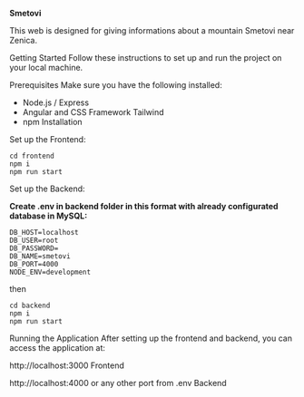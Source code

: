 **Smetovi**

This web is designed for giving informations about a mountain Smetovi near Zenica.

Getting Started
Follow these instructions to set up and run the project on your local machine.

Prerequisites
Make sure you have the following installed:

- Node.js / Express
- Angular and CSS Framework Tailwind
- npm
Installation

Set up the Frontend:
```
cd frontend
npm i
npm run start
```
Set up the Backend:

**Create .env in backend folder in this format with already configurated database in MySQL:**
```
DB_HOST=localhost
DB_USER=root
DB_PASSWORD=
DB_NAME=smetovi
DB_PORT=4000
NODE_ENV=development
```
then
```
cd backend
npm i
npm run start
```
Running the Application
After setting up the frontend and backend, you can access the application at:

http://localhost:3000 Frontend

http://localhost:4000 or any other port from .env Backend
